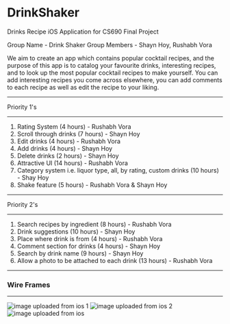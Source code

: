 # DrinkShaker
Drinks Recipe iOS Application for CS690 Final Project

Group Name - Drink Shaker
Group Members - Shayn Hoy, Rushabh Vora

We aim to create an app which contains popular cocktail recipes, and the purpose of this app is to catalog your favourite drinks, interesting recipes, and to look up the most popular cocktail recipes to make yourself. 
You can add interesting recipes you come across elsewhere, you can add comments to each recipe as well as edit the recipe to your liking.

************
Priority 1's
************
  1. Rating System (4 hours) - Rushabh Vora
  2. Scroll through drinks (7 hours) - Shayn Hoy
  3. Edit drinks (4 hours) - Rushabh Vora
  4. Add drinks (4 hours) - Shayn Hoy
  5. Delete drinks (2 hours) - Shayn Hoy
  6. Attractive UI (14 hours) - Rushabh Vora
  7. Category system i.e. liquor type, all, by rating, custom drinks (10 hours) - Shay Hoy
  8. Shake feature (5 hours) - Rushabh Vora & Shayn Hoy
  
  
************
Priority 2's
************
  1. Search recipes by ingredient (8 hours) - Rushabh Vora
  2. Drink suggestions (10 hours) - Shayn Hoy
  3. Place where drink is from (4 hours) - Rushabh Vora
  4. Comment section for drinks (4 hours) - Shayn Hoy
  5. Search by drink name (9 hours) - Shayn Hoy
  6. Allow a photo to be attached to each drink (13 hours) - Rushabh Vora
  
************
### Wire Frames
************
![image uploaded from ios 1](https://user-images.githubusercontent.com/21266455/38232862-71618e1a-36cd-11e8-8881-3fdb3beca924.jpg)
![image uploaded from ios 2](https://user-images.githubusercontent.com/21266455/38232890-9bff8b04-36cd-11e8-9ff0-1bb3976ec6d5.jpg)
![image uploaded from ios](https://user-images.githubusercontent.com/21266455/38232899-a45d65e6-36cd-11e8-8957-ad1e91f65bd4.jpg)


